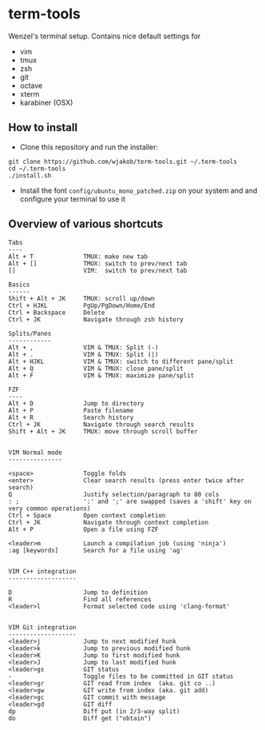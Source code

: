 term-tools
==========

Wenzel's terminal setup. Contains nice default settings for

* vim
* tmux
* zsh
* git
* octave
* xterm
* karabiner (OSX)

How to install
--------------

* Clone this repository and run the installer:
```
git clone https://github.com/wjakob/term-tools.git ~/.term-tools
cd ~/.term-tools
./install.sh
```

* Install the font ``config/ubuntu_mono_patched.zip`` on your
  system and and configure your terminal to use it


Overview of various shortcuts
-----------------------------
```
Tabs
----
Alt + T              TMUX: make new tab
Alt + []             TMUX: switch to prev/next tab
[]                   VIM:  switch to prev/next tab

Basics
------
Shift + Alt + JK     TMUX: scroll up/down
Ctrl + HJKL          PgUp/PgDown/Home/End
Ctrl + Backspace     Delete
Ctrl + JK            Navigate through zsh history

Splits/Panes
------------
Alt + ,              VIM & TMUX: Split (-)
Alt + .              VIM & TMUX: Split (|)
Alt + HJKL           VIM & TMUX: switch to different pane/split
Alt + Q              VIM & TMUX: close pane/split
Alt + F              VIM & TMUX: maximize pane/split

FZF
----
Alt + D              Jump to directory
Alt + P              Paste filename
Alt + R              Search history
Ctrl + JK            Navigate through search results
Shift + Alt + JK     TMUX: move through scroll buffer


VIM Normal mode
---------------

<space>              Toggle folds
<enter>              Clear search results (press enter twice after search)
Q                    Justify selection/paragraph to 80 cols
: ;                  ':' and ';' are swapped (saves a 'shift' key on very common operations)
Ctrl + Space         Open context completion
Ctrl + JK            Navigate through context completion
Alt + P              Open a file using FZF

<leader>m            Launch a compilation job (using 'ninja')
:ag [keywords]       Search for a file using 'ag'


VIM C++ integration
-------------------

D                    Jump to definition
R                    Find all references
<leader>l            Format selected code using 'clang-format'


VIM Git integration
-------------------
<leader>j            Jump to next modified hunk
<leader>k            Jump to previous modified hunk
<leader>K            Jump to first modified hunk
<leader>J            Jump to last modified hunk
<leader>gs           GIT status
-                    Toggle files to be committed in GIT status
<leader>gr           GIT read from index  (aka. git co ..)
<leader>gw           GIT write from index (aka. git add)
<leader>gc           GIT commit with message
<leader>gd           GIT diff
dp                   Diff put (in 2/3-way split)
do                   Diff get ("obtain")
```
